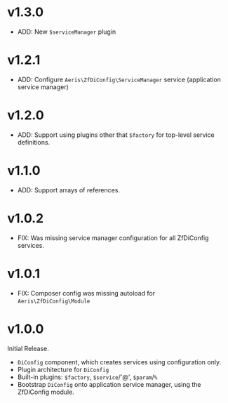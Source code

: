 # v1.3.0

* ADD: New `$serviceManager` plugin

# v1.2.1

* ADD: Configure `Aeris\ZfDiConfig\ServiceManager` service (application service manager)

# v1.2.0

* ADD: Support using plugins other that `$factory` for top-level service definitions.

# v1.1.0

* ADD: Support arrays of references.

# v1.0.2

* FIX: Was missing service manager configuration for all ZfDiConfig services.

# v1.0.1

* FIX: Composer config was missing autoload for `Aeris\ZfDiConfig\Module`


# v1.0.0

Initial Release.

* `DiConfig` component, which creates services using configuration only.
* Plugin architecture for `DiConfig`
* Built-in plugins: `$factory`, `$service`/'@', `$param`/`%`
* Bootstrap `DiConfig` onto application service manager, using
  the ZfDiConfig module.
